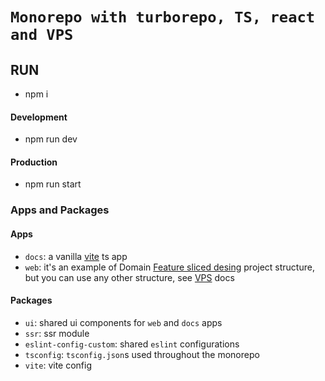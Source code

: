 # `Monorepo with turborepo, TS, react and VPS`

## RUN
- npm i

#### Development
- npm run dev

#### Production
- npm run start

### Apps and Packages

#### Apps
- `docs`: a vanilla [vite](https://vitejs.dev) ts app
- `web`: it's an example of Domain [Feature sliced desing](https://feature-sliced.design/) project structure, but you can use any other structure, see [VPS](https://github.com/brillout/vite-plugin-ssr) docs

#### Packages
- `ui`: shared ui components for `web` and `docs` apps
- `ssr`: ssr module
- `eslint-config-custom`: shared `eslint` configurations
- `tsconfig`: `tsconfig.json`s used throughout the monorepo
- `vite`: vite config
